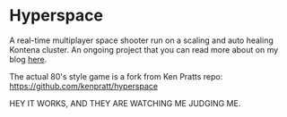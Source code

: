 # Hyperspace

A real-time multiplayer space shooter run on a scaling and auto healing Kontena cluster. An ongoing project that you can read more about on my blog [here](https://blog.mecloud.online).

The actual 80's style game is a fork from Ken Pratts repo: https://github.com/kenpratt/hyperspace

HEY IT WORKS, AND THEY ARE WATCHING ME JUDGING ME.

